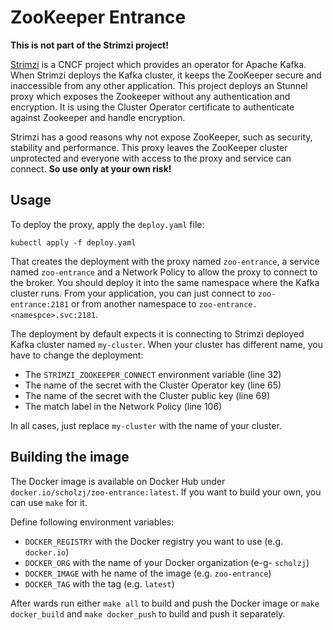 # ZooKeeper Entrance

**This is not part of the Strimzi project!**

[Strimzi](https://strimzi.io) is a CNCF project which provides an operator for Apache Kafka.
When Strimzi deploys the Kafka cluster, it keeps the ZooKeeper secure and inaccessible from any other application.
This project deploys an Stunnel proxy which exposes the Zookeeper without any authentication and encryption.
It is using the Cluster Operator certificate to authenticate against Zookeeper and handle encryption.

Strimzi has a good reasons why not expose ZooKeeper, such as security, stability and performance.
This proxy leaves the ZooKeeper cluster unprotected and everyone with access to the proxy and service can connect.
**So use only at your own risk!**

## Usage

To deploy the proxy, apply the `deploy.yaml` file:

```
kubectl apply -f deploy.yaml
```

That creates the deployment with the proxy named `zoo-entrance`, a service named `zoo-entrance` and a Network Policy to allow the proxy to connect to the broker.
You should deploy it into the same namespace where the Kafka cluster runs.
From your application, you can just connect to `zoo-entrance:2181` or from another namespace to `zoo-entrance.<namespce>.svc:2181`.

The deployment by default expects it is connecting to Strimzi deployed Kafka cluster named `my-cluster`.
When your cluster has different name, you have to change the deployment:

* The `STRIMZI_ZOOKEEPER_CONNECT` environment variable (line 32)
* The name of the secret with the Cluster Operator key (line 65)
* The name of the secret with the Cluster public key (line 69)
* The match label in the Network Policy (line 106)

In all cases, just replace `my-cluster` with the name of your cluster.

## Building the image

The Docker image is available on Docker Hub under `docker.io/scholzj/zoo-entrance:latest`.
If you want to build your own, you can use `make` for it.

Define following environment variables:
* `DOCKER_REGISTRY` with the Docker registry you want to use (e.g. `docker.io`)
* `DOCKER_ORG` with the name of your Docker organization (e-g- `scholzj`)
* `DOCKER_IMAGE` with he name of the image (e.g. `zoo-entrance`)
* `DOCKER_TAG` with the tag (e.g. `latest`)

After wards run either `make all` to build and push the Docker image or `make docker_build` and `make docker_push` to build and push it separately.